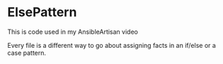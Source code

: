 # ElsePattern

This is code used in my AnsibleArtisan video 

Every file is a different way to go about assigning facts in an if/else or a case pattern.
